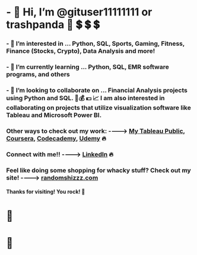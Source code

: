 # - 👋 Hi, I’m @gituser11111111 or trashpanda 🐼 :heavy_dollar_sign: :heavy_dollar_sign: :heavy_dollar_sign: 
### - 👀 I’m interested in ... Python, SQL, Sports, Gaming, Fitness, Finance (Stocks, Crypto), Data Analysis and more! 
### - 🌱 I’m currently learning ... Python, SQL, EMR software programs, and others
### - 💞️ I’m looking to collaborate on ... Financial Analysis projects using Python and SQL. 💸:moneybag: :dollar: 📈  I am also interested in collaborating on projects that utilize visualization software like Tableau and Microsoft Power BI.

### Other ways to check out my work: ----> [My Tableau Public](https://public.tableau.com/app/profile/wade.bouley), [Coursera](https://www.coursera.org/user/5458de507f6f980c303547ea827e8383), [Codecademy](https://www.codecademy.com/profiles/trashpanda47), [Udemy](https://www.udemy.com/user/wade-bouley/) 🔥
### Connect with me!! ----> [LinkedIn](https://www.linkedin.com/in/wade-bouley-6010a2107/) 🔥
### Feel like doing some shopping for whacky stuff? Check out my site! ----> [randomshizzz.com](https://randomshizzz.com/)

#### Thanks for visiting! You rock! 💜
# :100:
# 🐼


<!---
gituser11111111/gituser11111111 is a ✨ special ✨ repository because its `README.md` (this file) appears on your GitHub profile.
You can click the Preview link to take a look at your changes.
--->
